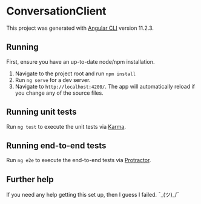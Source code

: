 # ConversationClient

This project was generated with [Angular CLI](https://github.com/angular/angular-cli) version 11.2.3.

## Running
First, ensure you have an up-to-date node/npm installation.

1. Navigate to the project root and run `npm install`
2. Run `ng serve` for a dev server. 
3. Navigate to `http://localhost:4200/`. The app will automatically reload if you change any of the source files.


## Running unit tests

Run `ng test` to execute the unit tests via [Karma](https://karma-runner.github.io).

## Running end-to-end tests

Run `ng e2e` to execute the end-to-end tests via [Protractor](http://www.protractortest.org/).

## Further help

If you need any help getting this set up, then I guess I failed.
¯\_(ツ)_/¯
